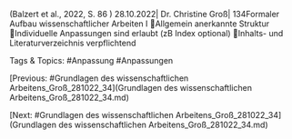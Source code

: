 (Balzert et al., 2022, S. 86 )
28.10.2022| Dr. Christine Groß| 134Formaler Aufbau wissenschaftlicher Arbeiten I
Allgemein anerkannte Struktur
Individuelle Anpassungen sind erlaubt (zB Index optional)
Inhalts- und Literaturverzeichnis verpflichtend

   Tags & Topics:
   #Anpassung
   #Anpassungen

[Previous: #Grundlagen des wissenschaftlichen Arbeitens_Groß_281022_34](Grundlagen des wissenschaftlichen Arbeitens_Groß_281022_34.md)

[Next: #Grundlagen des wissenschaftlichen Arbeitens_Groß_281022_34](Grundlagen des wissenschaftlichen Arbeitens_Groß_281022_34.md)